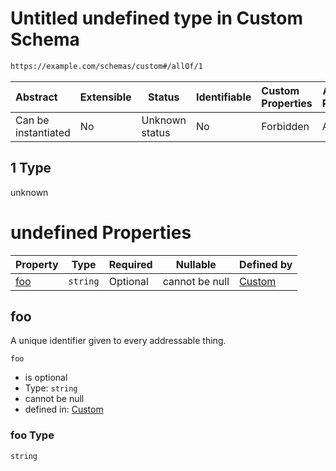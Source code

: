 # Untitled undefined type in Custom Schema

```txt
https://example.com/schemas/custom#/allOf/1
```




| Abstract            | Extensible | Status         | Identifiable | Custom Properties | Additional Properties | Access Restrictions | Defined In                                                                             |
| :------------------ | ---------- | -------------- | ------------ | :---------------- | --------------------- | ------------------- | -------------------------------------------------------------------------------------- |
| Can be instantiated | No         | Unknown status | No           | Forbidden         | Allowed               | none                | [custom.schema.json\*](../generated-schemas/custom.schema.json "open original schema") |

## 1 Type

unknown

# undefined Properties

| Property    | Type     | Required | Nullable       | Defined by                                                                                                             |
| :---------- | -------- | -------- | -------------- | :--------------------------------------------------------------------------------------------------------------------- |
| [foo](#foo) | `string` | Optional | cannot be null | [Custom](custom-definitions-first-properties-foo.md "https&#x3A;//example.com/schemas/custom#/allOf/1/properties/foo") |

## foo

A unique identifier given to every addressable thing.


`foo`

-   is optional
-   Type: `string`
-   cannot be null
-   defined in: [Custom](custom-definitions-first-properties-foo.md "https&#x3A;//example.com/schemas/custom#/allOf/1/properties/foo")

### foo Type

`string`
